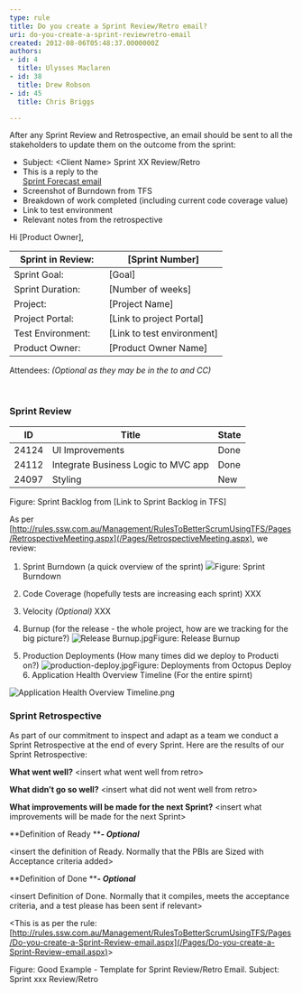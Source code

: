 ```yaml
---
type: rule
title: Do you create a Sprint Review/Retro email?
uri: do-you-create-a-sprint-reviewretro-email
created: 2012-08-06T05:48:37.0000000Z
authors:
- id: 4
  title: Ulysses Maclaren
- id: 38
  title: Drew Robson
- id: 45
  title: Chris Briggs

---
```


 ​​After any Sprint Review and Retrospective, an email should be sent to all the stakeholders to update them on the outcome from the sprint: 
- Subject: &lt;Client Name&gt; Sprint XX Review/Retro
- This is a reply to the <br>      [Sprint Forecast email](/Pages/Do-you-create-a-Sprint-Forecast-email.aspx)
- Screenshot of Burndown from TFS
- Breakdown of work completed (including current code coverage value)
- Link to test environment
- Relevant notes from the retrospective



Hi [Product Owner],


| Sprint in Review:  | [Sprint Number] |
| --- | --- |
| Sprint Goal:  | [Goal​] |
| Sprint Duration:  | [Numbe​r of weeks] |
| Project:  | [Project Name] |
| Project Portal:  | [Link to project Portal] |
| Test Environment:      | [Link to test environment] |
| Product Owner:  | [Product Owner Name] |


Attendees:        *(Optional as they may be in the to and CC)*

​

### Sprint Review




| **ID** | **Title** | **State** |
| --- | --- | --- |
| 24124 | UI Improvements | Done |
| 24112 | Integrate Business Logic to MVC app | Done |
| 24097 | Styling | New |

Figure: Sprint Backlog from [Link to Sprint Backlog in TFS]


As per        [http://rules.ssw.com.au/Management/RulesToBetterScrumUsingTFS/Pages/RetrospectiveMeeting.aspx](/Pages/RetrospectiveMeeting.aspx), we review:

1. Sprint Burndown (a quick overview of the sprint)
![](/PublishingImages/burndown.JPG)Figure: Sprint Burndown
2. Code Coverage (hopefully tests are increasing each sprint)
XXX

3. Velocity        *(Optional)*
XXX

4. Burnup (for the release - the whole project, how are we tracking for the big picture?)
![Release Burnup.jpg](/PublishingImages/Release%20Burnup.jpg)Figure: Release Burnup
5. Production Deployments (How many times did we deploy to Producti​on?)
![production-deploy.jpg](/PublishingImages/production-deploy.png)Figure: Deployments from Octopus Deploy
6​​. Application Health Overview Timeline (For the entire spirnt)​

![Application Health Overview Timeline.png](/PublishingImages/Application%20Health%20Overview%20Timeline.png)

### ​Sprint Retrospective

As part of our commitment to inspect and adapt as a team we conduct a Sprint Retrospective at the end of every Sprint. Here are the results of our Sprint Retrospective:

**What went well?**
&lt;insert what went well from retro&gt;

**What didn’t go so well?**
&lt;insert what did not went well from retro&gt;

**What improvements will be made for the next Sprint?**
&lt;insert what improvements will be made for the next Sprint&gt;

**Definition of Ready *****- Optional***

&lt;insert the definition of Ready. Normally that the PBIs are Sized with Acceptance criteria added&gt;

**Definition of Done *****- Optional***

&lt;insert Definition of Done. Normally that it compiles, meets the acceptance criteria, and a test please has been sent if relevant&gt;​

&lt;This is as per the rule:        [http://rules.ssw.com.au/Management/RulesToBetterScrumUsingTFS/Pages/Do-you-create-a-Sprint-Review-email.aspx](/Pages/Do-you-create-a-Sprint-Review-email.aspx)&gt;

Figure: Good Example - Template for Sprint Review/Retro Email. Subject: Sprint xxx Review/Retro
